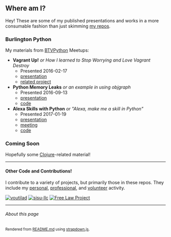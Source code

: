## Where am I?
Hey! These are some of my published presentations and works in a more consumable
fashion than just skimming [my repos](https://github.com/voutilad).

### Burlington Python
My materials from [BTVPython](https://www.meetup.com/btvpython/) Meetups:

* **Vagrant Up!** _or How I learned to Stop Worrying and Love Vagrant Destroy_
  * Presented 2016-02-17
  * [presentation](vagrant/presentation/index.html)
  * [related project](https://github.com/freelawproject/freelawmachine)
* **Python Memory Leaks** _or an example in using objgraph_
  * Presented 2016-09-13
  * [presentation](objgraph-demo/presentation/Meetup%20-%20Python%20Memory%20Leaks/index.html)
  * [code](https://github.com/voutilad/meetups/tree/master/objgraph-demo)
* **Alexa Skills with Python** _or "Alexa, make me a skill in Python"_
  * Presented 2017-01-19
  * [presentation](alexa-btvpython/Alexa%20Skills%20in%20Python/index.html)
  * [meeting](https://www.meetup.com/btvpython/events/236830515/)
  * [code](https://github.com/voutilad/alexa-btvpython)

### Coming Soon
Hopefully some [Clojure](https://clojure.org)-related material!

---

#### Other Code and Contributions!
I contribute to a variety of projects, but primarily those in these repos. They
include my [personal](https://github.com/voutilad), [professional](https://sisu.io),
and [volunteer](https://free.law) activity.

[![voutilad](https://avatars0.githubusercontent.com/u/9891346?v=3&s=84 "profile")](https://github.com/voutilad)
[![sisu-llc](https://avatars3.githubusercontent.com/u/16563781?v=3&s=84 "profile")](https://github.com/sisu-llc)
[![Free Law Project](https://avatars0.githubusercontent.com/u/6012898?v=3&s=84 "profile")](https://github.com/freelawproject)


---

###### About this page
<sub>Rendered from [README.md](README.md) using [strapdown.js](https://strapdown.js).</sub>
